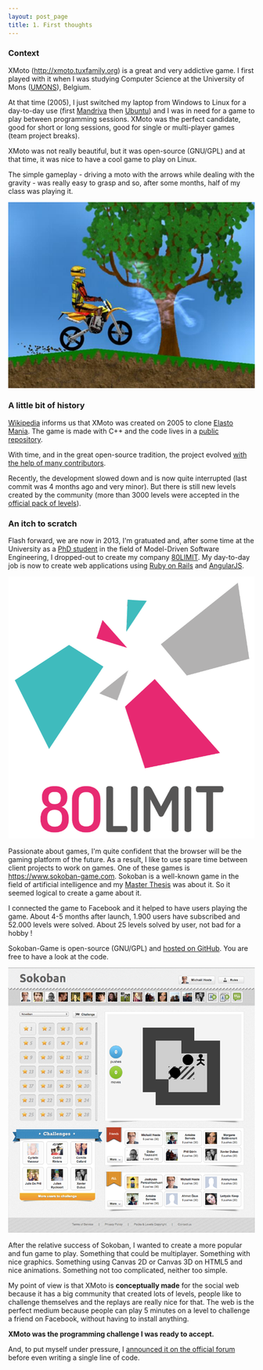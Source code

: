 ```yaml
---
layout: post_page
title: 1. First thoughts
---
```


### Context

XMoto (<http://xmoto.tuxfamily.org>) is a great and very addictive game. I first played with it when I was studying Computer Science at the University of Mons ([UMONS](http://www.umons.ac.be)), Belgium.

At that time (2005), I just switched my laptop from Windows to Linux for a day-to-day use (first [Mandriva](http://www.mandriva.com) then [Ubuntu](http://www.ubuntu.com)) and I was in need for a game to play between programming sessions. XMoto was the perfect candidate, good for short or long sessions, good for single or multi-player games (team project breaks).

XMoto was not really beautiful, but it was open-source (GNU/GPL) and at that time, it was nice to have a cool game to play on Linux.

The simple gameplay - driving a moto with the arrows while dealing with the gravity - was really easy to grasp and so, after some months, half of my class was playing it.

[![XMoto](/img/xmoto.jpg)](http://xmoto.tuxfamily.org)

### A little bit of history

[Wikipedia](http://en.wikipedia.org/wiki/X-Moto) informs us that XMoto was created on 2005 to clone [Elasto Mania](http://www.elastomania.com/). The game is made with C++ and the code lives in a [public repository](http://svn.tuxfamily.org/viewvc.cgi/xmoto_xmoto/).

With time, and in the great open-source tradition, the project evolved [with the help of many contributors](http://xmoto.tuxfamily.org/index.php?page=contributors).

Recently, the development slowed down and is now quite interrupted (last commit was 4 months ago and very minor). But there is still new levels created by the community (more than 3000 levels were accepted in the [official pack of levels](http://xmoto.tuxfamily.org/index.php?page=all_levels)).

### An itch to scratch

Flash forward, we are now in 2013, I'm gratuated and, after some time at the University as a [PhD student](http://w3.umons.ac.be/staff/Hoste.Michael) in the field of Model-Driven Software Engineering, I dropped-out to create my company [80LIMIT](http://www.80limit.com). My day-to-day job is now to create web applications using [Ruby on Rails](http://www.rubyonrails.com) and [AngularJS](http://www.angularjs.com).

[![80LIMIT](/img/80limit.png)](http://www.80limit.com)

Passionate about games, I'm quite confident that the browser will be the gaming platform of the future. As a result, I like to use spare time between client projects to work on games. One of these games is <https://www.sokoban-game.com>. Sokoban is a well-known game in the field of artificial intelligence and my [Master Thesis](http://informatique.umons.ac.be/ftp_infofs/2008/Hoste2008-memoire.pdf) was about it. So it seemed logical to create a game about it.

I connected the game to Facebook and it helped to have users playing the game. About 4-5 months after launch, 1.900 users have subscribed and 52.000 levels were solved. About 25 levels solved by user, not bad for a hobby !

Sokoban-Game is open-source (GNU/GPL) and [hosted on GitHub](https://github.com/MichaelHoste/sokoban). You are free to have a look at the code.

[![Sokoban](/img/sokoban.png)](https://www.sokoban-game.com)

After the relative success of Sokoban, I wanted to create a more popular and fun game to  play. Something that could be multiplayer. Something with nice graphics. Something using Canvas 2D or Canvas 3D on HTML5 and nice animations. Something not too complicated, neither too simple.

My point of view is that XMoto is **conceptually made** for the social web because it has a big community that created lots of levels, people like to challenge themselves and the replays are really nice for that. The web is the perfect medium because people can play 5 minutes on a level to challenge a friend on Facebook, without having to install anything.

**XMoto was the programming challenge I was ready to accept.**

And, to put myself under pressure, I [announced it on the official forum](http://forum.xmoto.tuxfamily.org/viewtopic.php?f=69&t=3419#p12560) before even writing a single line of code.
